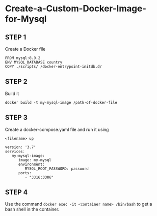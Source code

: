 # Create-a-Custom-Docker-Image-for-Mysql


## STEP 1

Create a Docker file 
```
FROM mysql:8.0.2
ENV MYSQL_DATABASE country
COPY ./scripts/ /docker-entrypoint-initdb.d/

```
## STEP 2

Build it

```
docker build -t my-mysql-image /path-of-docker-file

```
## STEP 3

Create a docker-compose.yaml file and run it using 
```
<filename> up 
```

```
version: '3.7'
services:
   my-mysql-image:
      image: my-mysql
      environment: 
         MYSQL_ROOT_PASSWORD: password
      ports:
         - "3316:3306"        
```


## STEP 4

Use the command ``` docker exec -it <container name> /bin/bash ``` to get a bash shell in the container.
